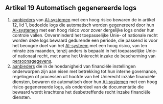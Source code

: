 ## Artikel 19 Automatisch gegenereerde logs

1. [aanbieders](a3.md#^aanbieder) van [AI-systemen](a3.md#^ai-systeem) met een hoog risico bewaren de in artikel 12, lid 1, bedoelde logs die automatisch worden gegenereerd door hun [AI-systemen](a3.md#^ai-systeem) met een hoog risico voor zover dergelijke logs onder hun controle vallen. Onverminderd het toepasselijke Unie- of nationale recht worden deze logs bewaard gedurende een periode, die passend is voor het beoogde doel van het [AI-systeem](a3.md#^ai-systeem) met een hoog risico, van ten minste zes maanden, tenzij anders is bepaald in het toepasselijke Unie- of nationaal recht, met name het Unierecht inzake de bescherming van [persoonsgegevens](a3.md#^persg).
2. [aanbieders](a3.md#^aanbieder) die in de hoedanigheid van financiële instellingen onderworpen zijn aan eisen met betrekking tot hun interne governance, regelingen of processen uit hoofde van het Unierecht inzake financiële diensten, bewaren de automatisch door hun [AI-systemen](a3.md#^ai-systeem) met een hoog risico gegenereerde logs, als onderdeel van de documentatie die bewaard wordt krachtens het desbetreffende recht inzake financiële diensten.